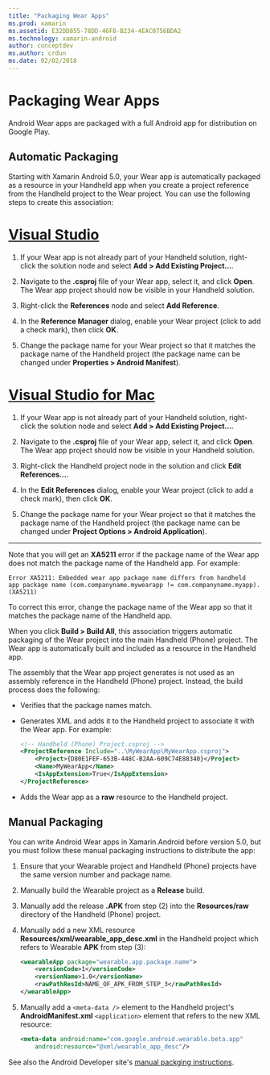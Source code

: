 ```yaml
---
title: "Packaging Wear Apps"
ms.prod: xamarin
ms.assetid: E32DD855-78DD-46F8-B234-4EAC0756BDA2
ms.technology: xamarin-android
author: conceptdev
ms.author: crdun
ms.date: 02/02/2018
---
```


# Packaging Wear Apps

Android Wear apps are packaged with a full Android app for 
distribution on Google Play. 

## Automatic Packaging

Starting with Xamarin Android 5.0, your Wear app is automatically 
packaged as a resource in your Handheld app when you create a project 
reference from the Handheld project to the Wear project. You can use 
the following steps to create this association: 

# [Visual Studio](#tab/windows)

1. If your Wear app is not already part of your Handheld solution,
   right-click the solution node and select **Add > Add Existing
   Project...**.

2. Navigate to the **.csproj** file of your Wear app, select it, and
   click **Open**. The Wear app project should now be visible in your
   Handheld solution.

3. Right-click the **References** node and select **Add Reference**.

4. In the **Reference Manager** dialog, enable your Wear project (click
   to add a check mark), then click **OK**.

5. Change the package name for your Wear project so that it matches
   the package name of the Handheld project (the package name can be
   changed under **Properties > Android Manifest**).

# [Visual Studio for Mac](#tab/macos)

1. If your Wear app is not already part of your Handheld solution,
   right-click the solution node and select **Add > Add Existing
   Project...**.

2. Navigate to the **.csproj** file of your Wear app, select it, and
   click **Open**. The Wear app project should now be visible in your
   Handheld solution.

3. Right-click the Handheld project node in the solution and click
   **Edit References...**.

4. In the **Edit References** dialog, enable your Wear project (click
   to add a check mark), then click **OK**.

5. Change the package name for your Wear project so that it matches 
   the package name of the Handheld project (the package name can be
   changed under **Project Options > Android Application**).

-----


Note that you will get an **XA5211** error if the package name of the
Wear app does not match the package name of the Handheld app. For
example:

```shell
Error XA5211: Embedded wear app package name differs from handheld 
app package name (com.companyname.mywearapp != com.companyname.myapp). (XA5211)
```

To correct this error, change the package name of the Wear app so
that it matches the package name of the Handheld app.

When you click **Build > Build All**, this association triggers
automatic packaging of the Wear project into the main Handheld (Phone)
project. The Wear app is automatically built and included as a resource
in the Handheld app.

The assembly that the Wear app project generates is not used as an
assembly reference in the Handheld (Phone) project. Instead, the build
process does the following:

-   Verifies that the package names match. 

-   Generates XML and adds it to the Handheld project to 
    associate it with the Wear app. For example: 

    ```xml
    <!-- Handheld (Phone) Project.csproj -->
    <ProjectReference Include="..\MyWearApp\MyWearApp.csproj">
        <Project>{D80E1FEF-653B-448C-B2AA-609C74E88340}</Project>
        <Name>MyWearApp</Name>
        <IsAppExtension>True</IsAppExtension>
    </ProjectReference>
    ```

-   Adds the Wear app as a **raw** resource to the Handheld project. 


## Manual Packaging

You can write Android Wear apps in Xamarin.Android before version 5.0, 
but you must follow these manual packaging instructions to distribute 
the app: 

1. Ensure that your Wearable project and Handheld (Phone) 	projects
   have the same version number and package name.

2. Manually build the Wearable project as a **Release** build.

3. Manually add the release **.APK** from step (2) into the
   **Resources/raw** directory 	of the Handheld (Phone) project.

4. Manually add a new XML resource
   **Resources/xml/wearable_app_desc.xml** 	in the Handheld project
   which refers to Wearable **APK** from step (3):

	```xml
	<wearableApp package="wearable.app.package.name">
		<versionCode>1</versionCode>
		<versionName>1.0</versionName>
		<rawPathResId>NAME_OF_APK_FROM_STEP_3</rawPathResId>
	</wearableApp>
	```

5. Manually add a `<meta-data />` element to the Handheld 	project's
   **AndroidManifest.xml** `<application>` element 	that refers to the
   new XML resource:

	```xml
	<meta-data android:name="com.google.android.wearable.beta.app"
		android:resource="@xml/wearable_app_desc"/>
	```

See also the Android Developer site's 
[manual packging instructions](https://developer.android.com/training/wearables/apps/packaging.html#PackageManually).

